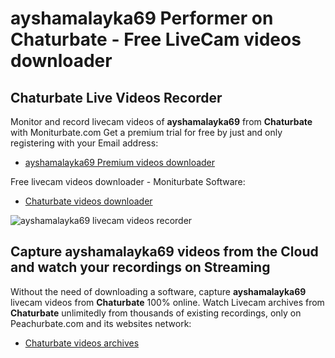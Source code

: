 # ayshamalayka69 Performer on Chaturbate - Free LiveCam videos downloader

## Chaturbate Live Videos Recorder

Monitor and record livecam videos of **ayshamalayka69** from **Chaturbate** with Moniturbate.com
Get a premium trial for free by just and only registering with your Email address:
* [ayshamalayka69 Premium videos downloader](https://moniturbate.com/request-demo-licence-key.html)

Free livecam videos downloader - Moniturbate Software:
* [Chaturbate videos downloader](https://moniturbate.com/moniturbate-download-software.html)

![ayshamalayka69 livecam videos recorder](https://peachurnet.com/templates/moniturbate-software.png)


## Capture ayshamalayka69 videos from the Cloud and watch your recordings on Streaming

Without the need of downloading a software, capture **ayshamalayka69** livecam videos from **Chaturbate** 100% online.
Watch Livecam archives from **Chaturbate** unlimitedly from thousands of existing recordings, only on Peachurbate.com and its websites network:
* [Chaturbate videos archives](https://peachurnet.com/)